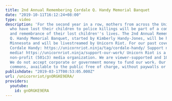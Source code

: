 ```yaml
---
title: 2nd Annual Remembering Cordale Q. Handy Memorial Banquet
date: "2019-10-11T16:12:24+08:00"
type: video
description: 'For the second year in a row, mothers from across the United States
  who have lost their children to police killings will be part of a community celebration
  and remembrance of their lost children''s lives. The 2nd Annual Remembering Cordale
  Q. Handy Memorial Banquet, started by Kimberly Handy-Jones, will be held in Roseville,
  Minnesota and will be livestreamed by Unicorn Riot. For our past coverage surrounding
  Cordale Handy: https://unicornriot.ninja/tag/cordale-handy/ Support non-profit independent
  media! https://unicornriot.ninja/support-our-work/ Unicorn Riot is a horizontally-organized
  non-profit (501c3) media organization. We are viewer-supported and 100% independent.
  We do not accept corporate or government money to fund our work. Our media is creative
  commons, available to the public free of charge, without paywalls or advertisements.'
publishdate: "2019-03-17T00:53:05.000Z"
url: /unicornriot/gnORGKE9ERA/
providers:
  youtube:
    id: gnORGKE9ERA
---
```

